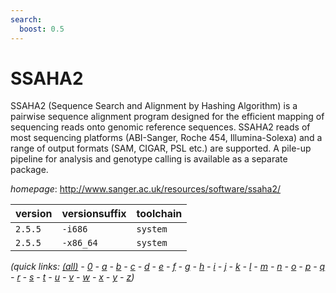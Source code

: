 ```yaml
---
search:
  boost: 0.5
---
```

# SSAHA2

SSAHA2 (Sequence Search and Alignment by Hashing Algorithm) is a   pairwise sequence alignment program designed for the efficient mapping of sequencing   reads onto genomic reference sequences. SSAHA2 reads of most sequencing platforms   (ABI-Sanger, Roche 454, Illumina-Solexa) and a range of output formats (SAM, CIGAR, PSL etc.)   are supported. A pile-up pipeline for analysis and genotype calling is available as   a separate package.

*homepage*: <http://www.sanger.ac.uk/resources/software/ssaha2/>

version | versionsuffix | toolchain
--------|---------------|----------
``2.5.5`` | ``-i686`` | ``system``
``2.5.5`` | ``-x86_64`` | ``system``


*(quick links: [(all)](../index.md) - [0](../0/index.md) - [a](../a/index.md) - [b](../b/index.md) - [c](../c/index.md) - [d](../d/index.md) - [e](../e/index.md) - [f](../f/index.md) - [g](../g/index.md) - [h](../h/index.md) - [i](../i/index.md) - [j](../j/index.md) - [k](../k/index.md) - [l](../l/index.md) - [m](../m/index.md) - [n](../n/index.md) - [o](../o/index.md) - [p](../p/index.md) - [q](../q/index.md) - [r](../r/index.md) - [s](../s/index.md) - [t](../t/index.md) - [u](../u/index.md) - [v](../v/index.md) - [w](../w/index.md) - [x](../x/index.md) - [y](../y/index.md) - [z](../z/index.md))*

